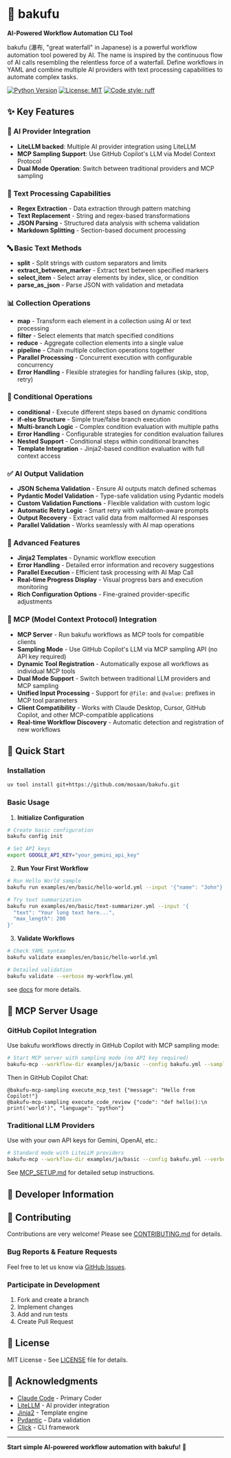 # 🌊 bakufu

**AI-Powered Workflow Automation CLI Tool**

bakufu (瀑布, "great waterfall" in Japanese) is a powerful workflow automation tool powered by AI. The name is inspired by the continuous flow of AI calls resembling the relentless force of a waterfall. Define workflows in YAML and combine multiple AI providers with text processing capabilities to automate complex tasks.

[![Python Version](https://img.shields.io/badge/python-3.12+-blue.svg)](https://python.org)
[![License: MIT](https://img.shields.io/badge/License-MIT-yellow.svg)](https://opensource.org/licenses/MIT)
[![Code style: ruff](https://img.shields.io/endpoint?url=https://raw.githubusercontent.com/astral-sh/ruff/main/assets/badge/v2.json)](https://github.com/astral-sh/ruff)

## ✨ Key Features

### 🤖 AI Provider Integration
- **LiteLLM backed**: Multiple AI provider integration using LiteLLM
- **MCP Sampling Support**: Use GitHub Copilot's LLM via Model Context Protocol
- **Dual Mode Operation**: Switch between traditional providers and MCP sampling

### 📝 Text Processing Capabilities
- **Regex Extraction** - Data extraction through pattern matching
- **Text Replacement** - String and regex-based transformations
- **JSON Parsing** - Structured data analysis with schema validation
- **Markdown Splitting** - Section-based document processing

### 🔤 Basic Text Methods
- **split** - Split strings with custom separators and limits
- **extract_between_marker** - Extract text between specified markers  
- **select_item** - Select array elements by index, slice, or condition
- **parse_as_json** - Parse JSON with validation and metadata

### 📊 Collection Operations
- **map** - Transform each element in a collection using AI or text processing
- **filter** - Select elements that match specified conditions
- **reduce** - Aggregate collection elements into a single value
- **pipeline** - Chain multiple collection operations together
- **Parallel Processing** - Concurrent execution with configurable concurrency
- **Error Handling** - Flexible strategies for handling failures (skip, stop, retry)

### 🔀 Conditional Operations
- **conditional** - Execute different steps based on dynamic conditions
- **if-else Structure** - Simple true/false branch execution
- **Multi-branch Logic** - Complex condition evaluation with multiple paths
- **Error Handling** - Configurable strategies for condition evaluation failures
- **Nested Support** - Conditional steps within conditional branches
- **Template Integration** - Jinja2-based condition evaluation with full context access

### ✅ AI Output Validation
- **JSON Schema Validation** - Ensure AI outputs match defined schemas
- **Pydantic Model Validation** - Type-safe validation using Pydantic models
- **Custom Validation Functions** - Flexible validation with custom logic
- **Automatic Retry Logic** - Smart retry with validation-aware prompts
- **Output Recovery** - Extract valid data from malformed AI responses
- **Parallel Validation** - Works seamlessly with AI map operations

### 🔧 Advanced Features
- **Jinja2 Templates** - Dynamic workflow execution
- **Error Handling** - Detailed error information and recovery suggestions
- **Parallel Execution** - Efficient task processing with AI Map Call
- **Real-time Progress Display** - Visual progress bars and execution monitoring
- **Rich Configuration Options** - Fine-grained provider-specific adjustments

### 🔌 MCP (Model Context Protocol) Integration
- **MCP Server** - Run bakufu workflows as MCP tools for compatible clients
- **Sampling Mode** - Use GitHub Copilot's LLM via MCP sampling API (no API key required)
- **Dynamic Tool Registration** - Automatically expose all workflows as individual MCP tools
- **Dual Mode Support** - Switch between traditional LLM providers and MCP sampling
- **Unified Input Processing** - Support for `@file:` and `@value:` prefixes in MCP tool parameters
- **Client Compatibility** - Works with Claude Desktop, Cursor, GitHub Copilot, and other MCP-compatible applications
- **Real-time Workflow Discovery** - Automatic detection and registration of new workflows

## 🚀 Quick Start

### Installation

```bash
uv tool install git+https://github.com/mosaan/bakufu.git
```

### Basic Usage

1. **Initialize Configuration**
```bash
# Create basic configuration
bakufu config init

# Set API keys
export GOOGLE_API_KEY="your_gemini_api_key"
```

2. **Run Your First Workflow**
```bash
# Run Hello World sample
bakufu run examples/en/basic/hello-world.yml --input '{"name": "John"}'

# Try text summarization
bakufu run examples/en/basic/text-summarizer.yml --input '{
  "text": "Your long text here...", 
  "max_length": 200
}'
```

3. **Validate Workflows**
```bash
# Check YAML syntax
bakufu validate examples/en/basic/hello-world.yml

# Detailed validation
bakufu validate --verbose my-workflow.yml
```

see [docs](docs/README.md) for more details.

## 🔌 MCP Server Usage

### GitHub Copilot Integration

Use bakufu workflows directly in GitHub Copilot with MCP sampling mode:

```bash
# Start MCP server with sampling mode (no API key required)
bakufu-mcp --workflow-dir examples/ja/basic --config bakufu.yml --sampling-mode --verbose
```

Then in GitHub Copilot Chat:
```
@bakufu-mcp-sampling execute_mcp_test {"message": "Hello from Copilot!"}
@bakufu-mcp-sampling execute_code_review {"code": "def hello():\n    print('world')", "language": "python"}
```

### Traditional LLM Providers

Use with your own API keys for Gemini, OpenAI, etc.:

```bash
# Standard mode with LiteLLM providers
bakufu-mcp --workflow-dir examples/ja/basic --config bakufu.yml --verbose
```

See [MCP_SETUP.md](./MCP_SETUP.md) for detailed setup instructions.

## 🔧 Developer Information

## 🤝 Contributing

Contributions are very welcome! Please see [CONTRIBUTING.md](./CONTRIBUTING.md) for details.

### Bug Reports & Feature Requests

Feel free to let us know via [GitHub Issues](https://github.com/mosaan/bakufu/issues).

### Participate in Development

1. Fork and create a branch
2. Implement changes
3. Add and run tests
4. Create Pull Request

## 📄 License

MIT License - See [LICENSE](./LICENSE) file for details.

## 🙏 Acknowledgments

- [Claude Code](https://docs.anthropic.com/en/docs/claude-code/overview) - Primary Coder
- [LiteLLM](https://github.com/BerriAI/litellm) - AI provider integration
- [Jinja2](https://jinja.palletsprojects.com/) - Template engine
- [Pydantic](https://pydantic.dev/) - Data validation
- [Click](https://click.palletsprojects.com/) - CLI framework

---

**Start simple AI-powered workflow automation with bakufu!** 🚀